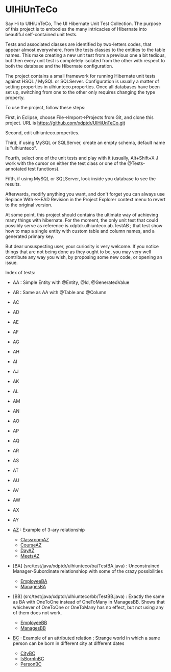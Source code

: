 # UlHiUnTeCo

Say Hi to UlHiUnTeCo, The Ul Hibernate Unit Test Collection. The purpose of this project is to embodies  the many intricacies of Hibernate into beautiful self-contained unit tests.

Tests and associated classes are identified by two-letters codes, that appear almost everywhere, from the tests classes to the entities to the table names. This make creating a new unit test from a previous one a bit tedious, but then every unit test is completely isolated from the other with respect to both the database and the Hibernate configuration.

The project contains a small framework for running Hibernate unit tests against HSQL / MySQL or SQLServer. Configuration is usually a matter of setting properties in ulhiunteco.properties. Once all databases have been set up, switching from one to the other only requires changing the type property.

To use the project, follow these steps:

First, in Eclipse, choose File->Import->Projects from Git, and clone this project. URL is https://github.com/xdptdr/UlHiUnTeCo.git

Second, edit ulhiunteco.properties.

Third, if using MySQL or SQLServer, create an empty schema, default name is "ulhiunteco".

Fourth, select one of the unit tests and play with it (usually, Alt+Shift+X J work with the cursor on either the test class or one of the @Tests-annotated test functions).

Fifth, if using MySQL or SQLServer, look inside you database to see the results.

Afterwards, modify anything you want, and don't forget you can always use Replace With->HEAD Revision in the Project Explorer context menu to revert to the original version.

At some point, this project should contains the ultimate way of achieving many things with hibernate. For the moment, the only unit test that could possibly serve as reference is xdptdr.ulhiunteco.ab.TestAB ; that test show how to map a single entity with custom table and column names, and a generated primary key.

But dear unsuspecting user, your curiosity is very welcome. If you notice things that are not being done as they ought to be, you may very well contribute any way you wish, by proposing some new code, or opening an issue.

Index of tests:

* AA : Simple Entity with @Entity, @Id, @GeneratedValue
* AB : Same as AA with @Table and @Column
* AC
* AD
* AE
* AF
* AG
* AH
* AI
* AJ
* AK
* AL
* AM
* AN
* AO
* AP
* AQ
* AR
* AS
* AT
* AU
* AV
* AW
* AX
* AY
* [AZ](src/test/java/xdptdr/ulhiunteco/az/TestAZ.java) : Example of 3-ary relationship
  * [ClassroomAZ](src/main/java/xdptdr/ulhiunteco/az/ClassroomAZ.java)
  * [CourseAZ](src/main/java/xdptdr/ulhiunteco/az/CourseAZ.java)
  * [DayAZ](src/main/java/xdptdr/ulhiunteco/az/DayAZ.java)
  * [MeetsAZ](src/main/java/xdptdr/ulhiunteco/az/MeetsAZ.java)
* [BA] (src/test/java/xdptdr/ulhiunteco/ba/TestBA.java) : Unconstrained Manager-Subordinate relationshiop with some of the crazy possibilities
  * [EmployeeBA](src/main/java/xdptdr/ulhiunteco/ba/EmployeeBA.java)
  * [ManagesBA](src/main/java/xdptdr/ulhiunteco/ba/ManagesBA.java) 
* [BB] (src/test/java/xdptdr/ulhiunteco/bb/TestBB.java) : Exactly the same as BA with OneToOne instead of OneToMany in ManagesBB. Shows that whichever of OneToOne or OneToMany has no effect, but not using any of them does not work.
  * [EmployeeBB](src/main/java/xdptdr/ulhiunteco/bb/EmployeeBB.java)
  * [ManagesBB](src/main/java/xdptdr/ulhiunteco/bb/ManagesBB.java)

* [BC](src/test/java/xdptdr/ulhiunteco/bc/TestBC.java) : Example of an attributed relation ; Strange world in which a same person can be born in different city at different dates
  * [CityBC](src/main/java/xdptdr/ulhiunteco/bc/CityBC.java)
  * [IsBornInBC](src/main/java/xdptdr/ulhiunteco/bc/IsBornInBC.java)
  * [PersonBC](src/main/java/xdptdr/ulhiunteco/bc/PersonBC.java)